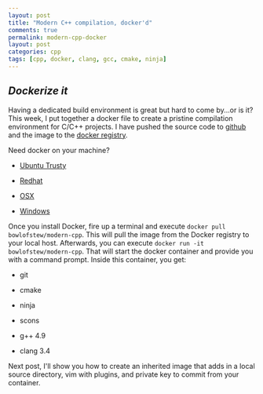 ```yaml
---
layout: post
title: "Modern C++ compilation, docker'd"
comments: true
permalink: modern-cpp-docker
layout: post
categories: cpp
tags: [cpp, docker, clang, gcc, cmake, ninja]
---
```

*Dockerize it*
-----

Having a dedicated build environment is great but hard to come by...or is it?  This week, I put together a docker file to create a 
pristine compilation environment for C/C++ projects.  I have pushed the source code to [github](https://github.com/bowlofstew/modern-cpp-docker) and the image to the [docker registry](https://registry.hub.docker.com/u/bowlofstew/modern-cpp).

Need docker on your machine?

  * [Ubuntu Trusty](http://buildvirtual.net/docker-installing-docker-on-ubuntu-trusty-14-04/)

  * [Redhat](http://www.itzgeek.com/how-tos/linux/centos-how-tos/installing-docker-on-centos-7-rhel-7-fedora-21.html#axzz3htx4zKNM)

  * [OSX](https://docs.docker.com/installation/mac/)

  * [Windows](https://docs.docker.com/installation/windows/)

Once you install Docker, fire up a terminal and execute `docker pull bowlofstew/modern-cpp`.  This will pull the image from the Docker registry to your local host.  Afterwards, you can execute `docker run -it bowlofstew/modern-cpp`. That will start the docker container and
provide you with a command prompt.  Inside this container, you get:

  * git

  * cmake

  * ninja

  * scons

  * g++ 4.9

  * clang 3.4

Next post, I'll show you how to create an inherited image that adds in a local source directory, vim with plugins, and private key to commit from your container.